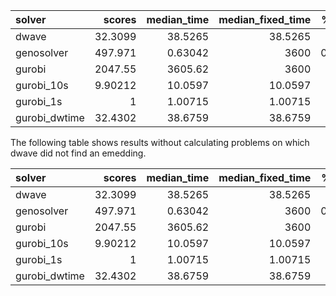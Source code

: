 | solver        |     scores |   median_time |   median_fixed_time |   %_solved |   rel_loss_med_no0 |   rel_loss_max |
|:--------------|-----------:|--------------:|--------------------:|-----------:|-------------------:|---------------:|
| dwave         |   32.3099  |      38.5265  |            38.5265  |   1        |          0         |      0         |
| genosolver    |  497.971   |       0.63042 |          3600       |   0.333333 |          0.0289757 |      0.0302847 |
| gurobi        | 2047.55    |    3605.62    |          3600       |   1        |          0         |      0         |
| gurobi_10s    |    9.90212 |      10.0597  |            10.0597  |   1        |          0         |      0         |
| gurobi_1s     |    1       |       1.00715 |             1.00715 |   1        |          0         |      0         |
| gurobi_dwtime |   32.4302  |      38.6759  |            38.6759  |   1        |          0         |      0         |

The following table shows results without calculating problems on which dwave did not find an emedding.

| solver        |     scores |   median_time |   median_fixed_time |   %_solved |   rel_loss_med_no0 |   rel_loss_max |
|:--------------|-----------:|--------------:|--------------------:|-----------:|-------------------:|---------------:|
| dwave         |   32.3099  |      38.5265  |            38.5265  |   1        |          0         |      0         |
| genosolver    |  497.971   |       0.63042 |          3600       |   0.333333 |          0.0289757 |      0.0302847 |
| gurobi        | 2047.55    |    3605.62    |          3600       |   1        |          0         |      0         |
| gurobi_10s    |    9.90212 |      10.0597  |            10.0597  |   1        |          0         |      0         |
| gurobi_1s     |    1       |       1.00715 |             1.00715 |   1        |          0         |      0         |
| gurobi_dwtime |   32.4302  |      38.6759  |            38.6759  |   1        |          0         |      0         |